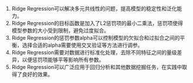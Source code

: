 1. Ridge Regression可以解决多元共线性的问题，提高模型的稳定性和泛化能力。
2. Ridge Regression的目标函数是加入了L2惩罚项的最小二乘法，惩罚项使得模型参数的大小受到限制，避免过度拟合。
3. Ridge Regression的惩罚参数alpha可以控制模型的欠拟合和过拟合之间的平衡，选择合适的alpha需要使用交叉验证等方法进行调参。
4. Ridge Regression需要对数据进行标准化处理，去除不同特征之间的量级差异，以便惩罚项能够平等影响所有参数。
5. Ridge Regression可以广泛应用于回归分析和其他数据挖掘任务，在实践中取得了良好的效果。